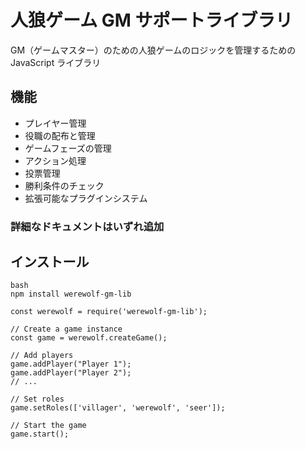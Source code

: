 # 人狼ゲーム GM サポートライブラリ

GM（ゲームマスター）のための人狼ゲームのロジックを管理するための JavaScript ライブラリ

## 機能

- プレイヤー管理
- 役職の配布と管理
- ゲームフェーズの管理
- アクション処理
- 投票管理
- 勝利条件のチェック
- 拡張可能なプラグインシステム

### 詳細なドキュメントはいずれ追加

## インストール


```
bash
npm install werewolf-gm-lib

const werewolf = require('werewolf-gm-lib');

// Create a game instance
const game = werewolf.createGame();

// Add players
game.addPlayer("Player 1");
game.addPlayer("Player 2");
// ...

// Set roles
game.setRoles(['villager', 'werewolf', 'seer']);

// Start the game
game.start();

```